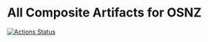 # All Composite Artifacts for OSNZ

[![Actions Status](https://github.com/OpenSourceNZ/osnz-java-composite/workflows/Main%20Workflow/badge.svg)](https://github.com/OpenSourceNZ/osnz-java-composite/actions)
